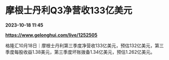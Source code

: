 # 摩根士丹利Q3净营收133亿美元

**2023-10-18 11:45**

**https://www.gelonghui.com/live/1252505**

格隆汇10月18日｜摩根士丹利第三季度净营收133亿美元，预估132亿美元，第三季度每股收益1.38美元，第三季度坏账拨备1.34亿美元，预估1.262亿美元。